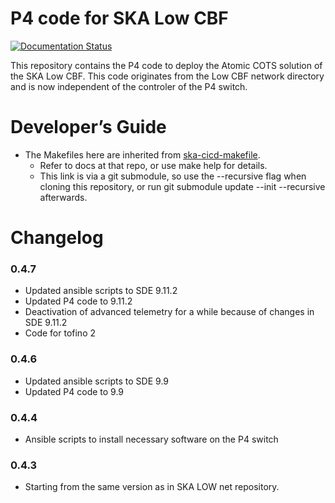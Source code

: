 P4 code for SKA Low CBF
=================

[![Documentation Status](https://readthedocs.org/projects/ska-telescope-ska-low-cbf-p4/badge/?version=latest)](https://developer.skao.int/projects/ska-low-cbf-p4/en/latest/?badge=latest)

This repository contains the P4 code to deploy the Atomic COTS solution of the SKA Low CBF. This code originates
from the Low CBF network directory and is now independent of the controler of the P4 switch. 

# Developer’s Guide

* The Makefiles here are inherited from [ska-cicd-makefile](https://gitlab.com/ska-telescope/sdi/ska-cicd-makefile).
  * Refer to docs at that repo, or use make help for details.
  * This link is via a git submodule, so use the --recursive flag when cloning this repository, or run git submodule update --init --recursive afterwards.


# Changelog

### 0.4.7
* Updated ansible scripts to SDE 9.11.2
* Updated P4 code to 9.11.2
* Deactivation of advanced telemetry for a while because of changes in SDE 9.11.2
* Code for tofino 2

### 0.4.6
* Updated ansible scripts to SDE 9.9
* Updated P4 code to 9.9

### 0.4.4
* Ansible scripts to install necessary software on the P4 switch

### 0.4.3
* Starting from the same version as in SKA LOW net repository.
